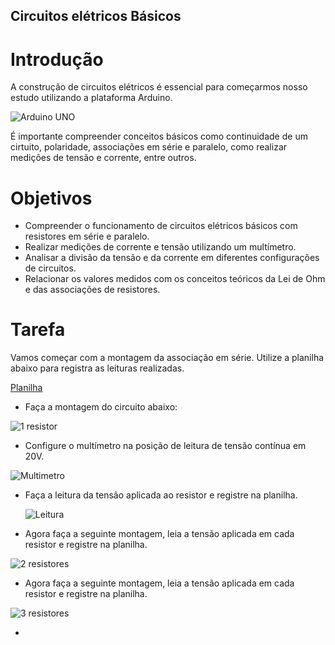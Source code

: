 ## Circuitos elétricos Básicos

# Introdução
  A construção de circuitos elétricos é essencial para começarmos nosso estudo utilizando a plataforma Arduino.
  
![Arduino UNO](https://github.com/user-attachments/assets/6bb29770-d189-4823-b82d-0488bb3d6ad4)

  É importante compreender conceitos básicos como continuidade de um cirtuito, polaridade, associações em série e paralelo, como realizar medições de tensão e corrente, entre outros.

# Objetivos

* Compreender o funcionamento de circuitos elétricos básicos com resistores em série e paralelo.
* Realizar medições de corrente e tensão utilizando um multímetro.
* Analisar a divisão da tensão e da corrente em diferentes configurações de circuitos.
* Relacionar os valores medidos com os conceitos teóricos da Lei de Ohm e das associações de resistores.

# Tarefa

Vamos começar com a montagem da associação em série. Utilize a planilha abaixo para registra as leituras realizadas.
  
[Planilha](https://docs.google.com/spreadsheets/d/1bRkVXXet9EPN9hJuUQj8zpMFDouyfxOIH-QMVFfSBuU/copy)

* Faça a montagem do circuito abaixo:

![1 resistor](https://github.com/user-attachments/assets/0f47641c-46b6-4979-9f50-5290f91df1a3)

* Configure o multímetro na posição de leitura de tensão contínua em 20V.

![Multimetro](https://github.com/user-attachments/assets/e907564c-85ca-46e2-a493-a442b7849db9)

* Faça a leitura da tensão aplicada ao resistor e registre na planilha.

  ![Leitura](https://github.com/user-attachments/assets/76d63207-95c6-4b98-aec7-9b1125aa3be6)

* Agora faça a seguinte montagem, leia a tensão aplicada em cada resistor e registre na planilha.
  
![2 resistores](https://github.com/user-attachments/assets/457e2527-fb64-4618-95e2-8ced5d10c155)

* Agora faça a seguinte montagem, leia a tensão aplicada em cada resistor e registre na planilha.

![3 resistores](https://github.com/user-attachments/assets/4fd822a7-1220-42a7-87ee-943e3cad95ca)

* 







